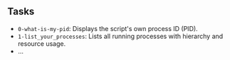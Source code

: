 ## Tasks

- `0-what-is-my-pid`: Displays the script's own process ID (PID).
- `1-list_your_processes`: Lists all running processes with hierarchy and resource usage.
- ...
